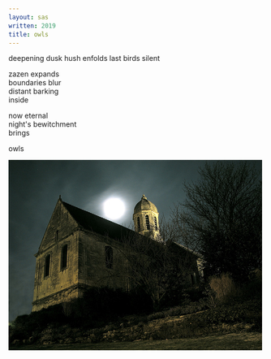 ```yaml
---
layout: sas
written: 2019
title: owls
---
```


<div class="poem">
deepening dusk  
hush enfolds  
last birds  
silent  

zazen expands  
boundaries blur  
distant barking  
inside  

now eternal  
night's bewitchment  
brings 

owls
</div>

![church & moon](/assets/images/bucket/churchFullMoon.jpg "church & moon")
